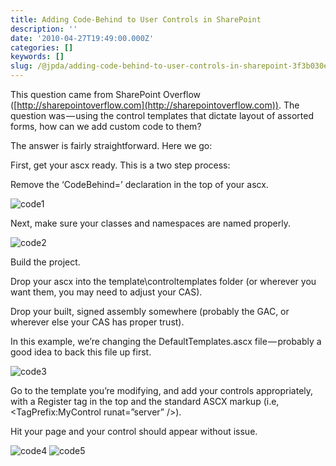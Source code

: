 ```yaml
---
title: Adding Code-Behind to User Controls in SharePoint
description: ''
date: '2010-04-27T19:49:00.000Z'
categories: []
keywords: []
slug: /@jpda/adding-code-behind-to-user-controls-in-sharepoint-3f3b030e4de7
---
```


This question came from SharePoint Overflow ([http://sharepointoverflow.com](http://sharepointoverflow.com)). The question was — using the control templates that dictate layout of assorted forms, how can we add custom code to them?

The answer is fairly straightforward. Here we go:

First, get your ascx ready. This is a two step process:

Remove the ‘CodeBehind=’ declaration in the top of your ascx.

![code1](https://cdn-images-1.medium.com/max/800/0*WXqZS4ujjSJk6s79.png)

Next, make sure your classes and namespaces are named properly.

![code2](https://cdn-images-1.medium.com/max/800/0*qclIse7xeXIRkUlo.png)

Build the project.

Drop your ascx into the template\\controltemplates folder (or wherever you want them, you may need to adjust your CAS).

Drop your built, signed assembly somewhere (probably the GAC, or wherever else your CAS has proper trust).

In this example, we’re changing the DefaultTemplates.ascx file — probably a good idea to back this file up first.

![code3](https://cdn-images-1.medium.com/max/800/0*fKSfL-oooC-It1Nz.png)

Go to the template you’re modifying, and add your controls appropriately, with a Register tag in the top and the standard ASCX markup (i.e, <TagPrefix:MyControl runat=”server” />).

Hit your page and your control should appear without issue.

![code4](https://cdn-images-1.medium.com/max/800/0*TxK7DtWefY_IAqpW.png)
![code5](https://cdn-images-1.medium.com/max/800/0*vbAUyqNYgsi-9kfY.png)